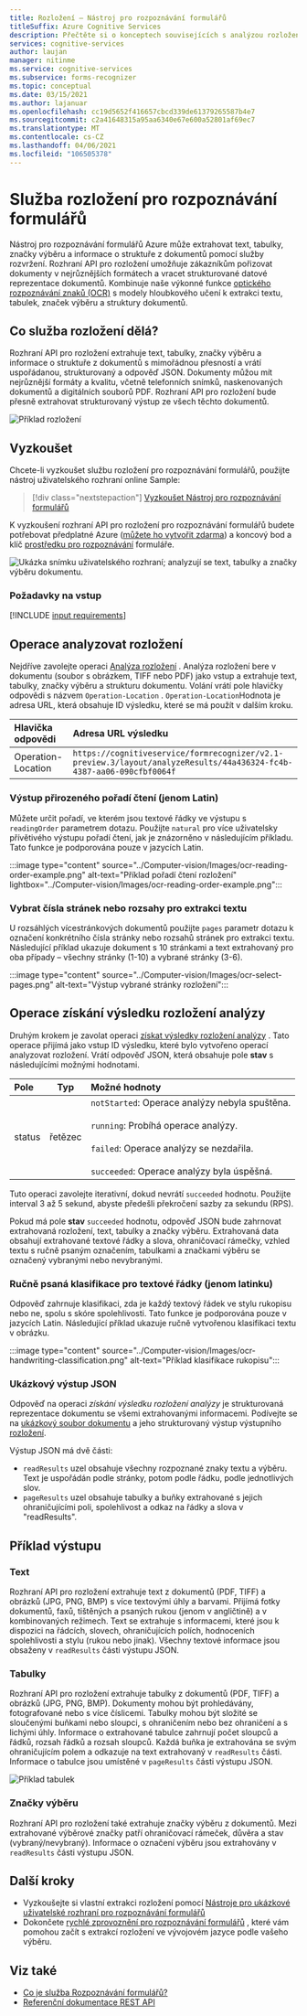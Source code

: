 ```yaml
---
title: Rozložení – Nástroj pro rozpoznávání formulářů
titleSuffix: Azure Cognitive Services
description: Přečtěte si o konceptech souvisejících s analýzou rozložení pomocí rozhraní API pro rozpoznávání formulářů – využití a omezení.
services: cognitive-services
author: laujan
manager: nitinme
ms.service: cognitive-services
ms.subservice: forms-recognizer
ms.topic: conceptual
ms.date: 03/15/2021
ms.author: lajanuar
ms.openlocfilehash: cc19d5652f416657cbcd339de61379265587b4e7
ms.sourcegitcommit: c2a41648315a95aa6340e67e600a52801af69ec7
ms.translationtype: MT
ms.contentlocale: cs-CZ
ms.lasthandoff: 04/06/2021
ms.locfileid: "106505378"
---
```

# <a name="form-recognizer-layout-service"></a>Služba rozložení pro rozpoznávání formulářů

Nástroj pro rozpoznávání formulářů Azure může extrahovat text, tabulky, značky výběru a informace o struktuře z dokumentů pomocí služby rozvržení. Rozhraní API pro rozložení umožňuje zákazníkům pořizovat dokumenty v nejrůznějších formátech a vracet strukturované datové reprezentace dokumentů. Kombinuje naše výkonné funkce [optického rozpoznávání znaků (OCR)](../computer-vision/overview-ocr.md) s modely hloubkového učení k extrakci textu, tabulek, značek výběru a struktury dokumentů. 

## <a name="what-does-the-layout-service-do"></a>Co služba rozložení dělá?

Rozhraní API pro rozložení extrahuje text, tabulky, značky výběru a informace o struktuře z dokumentů s mimořádnou přesností a vrátí uspořádanou, strukturovaný a odpověď JSON. Dokumenty můžou mít nejrůznější formáty a kvalitu, včetně telefonních snímků, naskenovaných dokumentů a digitálních souborů PDF. Rozhraní API pro rozložení bude přesně extrahovat strukturovaný výstup ze všech těchto dokumentů.

![Příklad rozložení](./media/layout-tool-example.JPG)

## <a name="try-it-out"></a>Vyzkoušet

Chcete-li vyzkoušet službu rozložení pro rozpoznávání formulářů, použijte nástroj uživatelského rozhraní online Sample:

> [!div class="nextstepaction"]
> [Vyzkoušet Nástroj pro rozpoznávání formulářů](https://fott-preview.azurewebsites.net)

K vyzkoušení rozhraní API pro rozložení pro rozpoznávání formulářů budete potřebovat předplatné Azure ([můžete ho vytvořit zdarma](https://azure.microsoft.com/free/cognitive-services)) a koncový bod a klíč [prostředku pro rozpoznávání](https://ms.portal.azure.com/#create/Microsoft.CognitiveServicesFormRecognizer) formuláře. 

![Ukázka snímku uživatelského rozhraní; analyzují se text, tabulky a značky výběru dokumentu.](./media/analyze-layout.png)

### <a name="input-requirements"></a>Požadavky na vstup 

[!INCLUDE [input requirements](./includes/input-requirements-receipts.md)]

## <a name="the-analyze-layout-operation"></a>Operace analyzovat rozložení

Nejdříve zavolejte operaci [Analýza rozložení](https://westcentralus.dev.cognitive.microsoft.com/docs/services/form-recognizer-api-v2-1-preview-3/operations/AnalyzeLayoutAsync) . Analýza rozložení bere v dokumentu (soubor s obrázkem, TIFF nebo PDF) jako vstup a extrahuje text, tabulky, značky výběru a strukturu dokumentu. Volání vrátí pole hlavičky odpovědi s názvem `Operation-Location` . `Operation-Location`Hodnota je adresa URL, která obsahuje ID výsledku, které se má použít v dalším kroku.

|Hlavička odpovědi| Adresa URL výsledku |
|:-----|:----|
|Operation-Location | `https://cognitiveservice/formrecognizer/v2.1-preview.3/layout/analyzeResults/44a436324-fc4b-4387-aa06-090cfbf0064f` |

### <a name="natural-reading-order-output-latin-only"></a>Výstup přirozeného pořadí čtení (jenom Latin)

Můžete určit pořadí, ve kterém jsou textové řádky ve výstupu s `readingOrder` parametrem dotazu. Použijte `natural` pro více uživatelsky přívětivého výstupu pořadí čtení, jak je znázorněno v následujícím příkladu. Tato funkce je podporována pouze v jazycích Latin.

:::image type="content" source="../Computer-vision/Images/ocr-reading-order-example.png" alt-text="Příklad pořadí čtení rozložení" lightbox="../Computer-vision/Images/ocr-reading-order-example.png":::

### <a name="select-page-numbers-or-ranges-for-text-extraction"></a>Vybrat čísla stránek nebo rozsahy pro extrakci textu

U rozsáhlých vícestránkových dokumentů použijte `pages` parametr dotazu k označení konkrétního čísla stránky nebo rozsahů stránek pro extrakci textu. Následující příklad ukazuje dokument s 10 stránkami a text extrahovaný pro oba případy – všechny stránky (1-10) a vybrané stránky (3-6).

:::image type="content" source="../Computer-vision/Images/ocr-select-pages.png" alt-text="Výstup vybrané stránky rozložení":::

## <a name="the-get-analyze-layout-result-operation"></a>Operace získání výsledku rozložení analýzy

Druhým krokem je zavolat operaci [získat výsledky rozložení analýzy](https://westcentralus.dev.cognitive.microsoft.com/docs/services/form-recognizer-api-v2-1-preview-3/operations/GetAnalyzeLayoutResult) . Tato operace přijímá jako vstup ID výsledku, které bylo vytvořeno operací analyzovat rozložení. Vrátí odpověď JSON, která obsahuje pole **stav** s následujícími možnými hodnotami. 

|Pole| Typ | Možné hodnoty |
|:-----|:----:|:----|
|status | řetězec | `notStarted`: Operace analýzy nebyla spuštěna.<br /><br />`running`: Probíhá operace analýzy.<br /><br />`failed`: Operace analýzy se nezdařila.<br /><br />`succeeded`: Operace analýzy byla úspěšná.|

Tuto operaci zavolejte iterativní, dokud nevrátí `succeeded` hodnotu. Použijte interval 3 až 5 sekund, abyste předešli překročení sazby za sekundu (RPS).

Pokud má pole **stav** `succeeded` hodnotu, odpověď JSON bude zahrnovat extrahovaná rozložení, text, tabulky a značky výběru. Extrahovaná data obsahují extrahované textové řádky a slova, ohraničovací rámečky, vzhled textu s ručně psaným označením, tabulkami a značkami výběru se označený vybranými nebo nevybranými. 

### <a name="handwritten-classification-for-text-lines-latin-only"></a>Ručně psaná klasifikace pro textové řádky (jenom latinku)

Odpověď zahrnuje klasifikaci, zda je každý textový řádek ve stylu rukopisu nebo ne, spolu s skóre spolehlivosti. Tato funkce je podporována pouze v jazycích Latin. Následující příklad ukazuje ručně vytvořenou klasifikaci textu v obrázku.

:::image type="content" source="../Computer-vision/Images/ocr-handwriting-classification.png" alt-text="Příklad klasifikace rukopisu":::

### <a name="sample-json-output"></a>Ukázkový výstup JSON

Odpověď na operaci *získání výsledku rozložení analýzy* je strukturovaná reprezentace dokumentu se všemi extrahovanými informacemi. Podívejte se na [ukázkový soubor dokumentu](https://github.com/Azure-Samples/cognitive-services-REST-api-samples/tree/master/curl/form-recognizer/sample-layout.pdf) a jeho strukturovaný výstup výstupního [rozložení](https://github.com/Azure-Samples/cognitive-services-REST-api-samples/tree/master/curl/form-recognizer/sample-layout-output.json).

Výstup JSON má dvě části:

* `readResults` uzel obsahuje všechny rozpoznané znaky textu a výběru. Text je uspořádán podle stránky, potom podle řádku, podle jednotlivých slov. 
* `pageResults` uzel obsahuje tabulky a buňky extrahované s jejich ohraničujícími poli, spolehlivost a odkaz na řádky a slova v "readResults".

## <a name="example-output"></a>Příklad výstupu

### <a name="text"></a>Text

Rozhraní API pro rozložení extrahuje text z dokumentů (PDF, TIFF) a obrázků (JPG, PNG, BMP) s více textovými úhly a barvami. Přijímá fotky dokumentů, faxů, tištěných a psaných rukou (jenom v angličtině) a v kombinovaných režimech. Text se extrahuje s informacemi, které jsou k dispozici na řádcích, slovech, ohraničujících polích, hodnoceních spolehlivosti a stylu (rukou nebo jinak). Všechny textové informace jsou obsaženy v `readResults` části výstupu JSON. 

### <a name="tables"></a>Tabulky

Rozhraní API pro rozložení extrahuje tabulky z dokumentů (PDF, TIFF) a obrázků (JPG, PNG, BMP). Dokumenty mohou být prohledávány, fotografované nebo s více číslicemi. Tabulky mohou být složité se sloučenými buňkami nebo sloupci, s ohraničením nebo bez ohraničení a s lichými úhly. Informace o extrahované tabulce zahrnují počet sloupců a řádků, rozsah řádků a rozsah sloupců. Každá buňka je extrahována se svým ohraničujícím polem a odkazuje na text extrahovaný v `readResults` části. Informace o tabulce jsou umístěné v `pageResults` části výstupu JSON. 

![Příklad tabulek](./media/tables-example.jpg)

### <a name="selection-marks"></a>Značky výběru

Rozhraní API pro rozložení také extrahuje značky výběru z dokumentů. Mezi extrahované výběrové značky patří ohraničovací rámeček, důvěra a stav (vybraný/nevybraný). Informace o označení výběru jsou extrahovány v `readResults` části výstupu JSON. 

## <a name="next-steps"></a>Další kroky

* Vyzkoušejte si vlastní extrakci rozložení pomocí [Nástroje pro ukázkové uživatelské rozhraní pro rozpoznávání formulářů](https://fott-preview.azurewebsites.net/)
* Dokončete [rychlé zprovoznění pro rozpoznávání formulářů](quickstarts/client-library.md) , které vám pomohou začít s extrakcí rozložení ve vývojovém jazyce podle vašeho výběru.

## <a name="see-also"></a>Viz také

* [Co je služba Rozpoznávání formulářů?](./overview.md)
* [Referenční dokumentace REST API](https://westcentralus.dev.cognitive.microsoft.com/docs/services/form-recognizer-api-v2-1-preview-3/operations/AnalyzeLayoutAsync)
